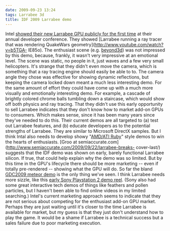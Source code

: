 ```yaml
---
date: 2009-09-23 13:24
tags: Larrabee 3d
title: IDF 2009 Larrabee demo
---
```


Intel [showed their new Larrabee GPU publicly for the first time](http://www.semiaccurate.com/2009/09/22/larrabee-breaks-cover-last/) at
their annual developer conference. They showed [Larrabee running a ray tracer that was rendering QuakeWars geometry](http://www.youtube.com/watch?v=b5TGA-
IE85o). The enthusiast scene (e.g.
[beyond3d](http://forum.beyond3d.com/showthread.php?t=55232)) was not
impressed by this demo, because, frankly, it wasn't very impressive at an
emotional level. The scene was static, no people in it, just waves and a few
very small helicopters. It's strange that they didn't even move the camera,
which is something that a ray tracing engine should easily be able to to. The
camera angle they chose was effective for showing dynamic reflections, but
keeping the camera locked down meant a much less interesting demo. For the
same amount of effort they could have come up with a much more visually and
emotionally interesting demo. For example, a cascade of brightly colored
chrome balls tumbling down a staircase, which would show off both physics and
ray tracing. That they didn't use this early opportunity to sell Larrabee
indicates that they don't know how to market add-on GPUs to consumers. Which
makes sense, since it has been many years since they've needed to do this.
Their current demos are all targeted to (a) test out Larrabee features, and
(b) educate developers as to the potential strengths of Larrabee. They are
similar to Microsoft DirectX samples. But I think Intal also needs to develop
showy "[AMD/ATI Ruby](http://www.youtube.com/watch?v=4QCNS7BRFrc)" style demos
to win the hearts of enthusiasts. [Groo at
semiaccurate.com](http://www.semiaccurate.com/2009/09/22/larrabee-breaks-
cover-last/) suggests that the IDF demo was shown on early, barely functional
Larrabee silicon. If true, that could help explain why the demo was so
limited. But by this time in the GPU's lifecycle there should be more
marketing -- even if totally pre-rendered -- showing what the GPU will do. So
far the bland [GDC2009 meteor demo](http://www.youtube.com/watch?v=o7dGRewFmS4) is the only thing we've
seen. I think Larrabee needs more sizzle, like this [early Sony Playstation 2 demo reel](http://www.youtube.com/watch?v=jIyu4Aozwbw). (Sony also had some
great interactive tech demos of things like feathers and pollen particles, but
I haven't been able to find online videos in my limited searching.) Intel's
current marketing approach seems to indicate that they are not serious about
competing for the enthusiast add-on GPU market. Perhaps they are just waiting
until it's closer to the time Larrabee is available for market, but my guess
is that they just don't understand how to play the game. It would be a shame
if Larrabee is a technical success but a sales failure due to poor marketing
execution.
